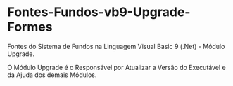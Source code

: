 # Fontes-Fundos-vb9-Upgrade-Formes

Fontes do Sistema de Fundos na Linguagem Visual Basic 9 (.Net) - Módulo Upgrade.

O Módulo Upgrade é o Responsável por Atualizar a Versão do Executável e da Ajuda dos demais Módulos.
